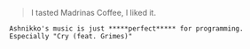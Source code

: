 > I tasted Madrinas Coffee, I liked it.

```
Ashnikko's music is just *****perfect***** for programming.
Especially "Cry (feat. Grimes)"
```
